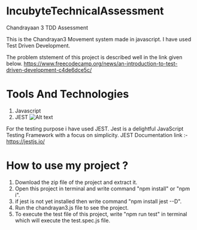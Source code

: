 # IncubyteTechnicalAssessment
Chandrayaan 3 TDD Assessment

This is the Chandrayan3 Movement system made in javascript.
I have used Test Driven Development.

The problem ststement of this project is described well in the link given below.
https://www.freecodecamp.org/news/an-introduction-to-test-driven-development-c4de6dce5c/

# Tools And Technologies
1) Javascript
2) JEST
![Alt text](https://user-images.githubusercontent.com/25181517/117447155-6a868a00-af3d-11eb-9cfe-245df15c9f3f.png)

For the testing purpose i have used JEST.
Jest is a delightful JavaScript Testing Framework with a focus on simplicity.
JEST Documentation link :- https://jestjs.io/

# How to use my project ?

1) Download the zip file of the project and extract it.
2) Open this project in terminal and write command "npm install" or "npm i".
4) if jest is not yet installed then write command "npm install jest --D".
5) Run the chandrayan3.js file to see the project.
6) To execute the test file of this project, write "npm run test" in terminal which will execute the test.spec.js file.
